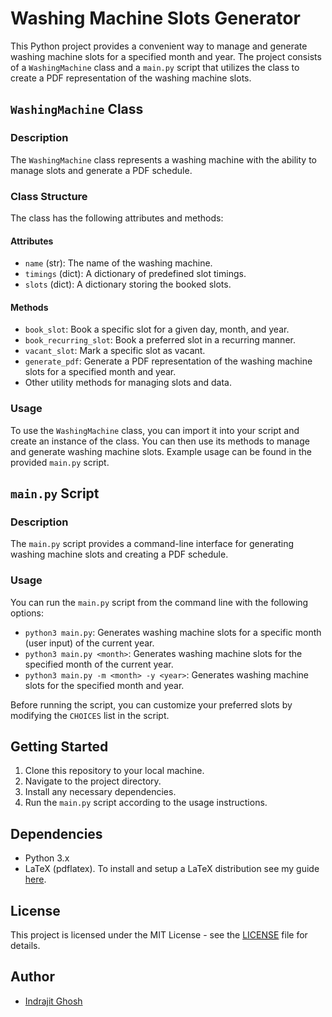 # Washing Machine Slots Generator

This Python project provides a convenient way to manage and generate washing machine slots for a specified month and year. The project consists of a `WashingMachine` class and a `main.py` script that utilizes the class to create a PDF representation of the washing machine slots.

## `WashingMachine` Class

### Description

The `WashingMachine` class represents a washing machine with the ability to manage slots and generate a PDF schedule.

### Class Structure

The class has the following attributes and methods:

#### Attributes

- `name` (str): The name of the washing machine.
- `timings` (dict): A dictionary of predefined slot timings.
- `slots` (dict): A dictionary storing the booked slots.

#### Methods

- `book_slot`: Book a specific slot for a given day, month, and year.
- `book_recurring_slot`: Book a preferred slot in a recurring manner.
- `vacant_slot`: Mark a specific slot as vacant.
- `generate_pdf`: Generate a PDF representation of the washing machine slots for a specified month and year.
- Other utility methods for managing slots and data.

### Usage

To use the `WashingMachine` class, you can import it into your script and create an instance of the class. You can then use its methods to manage and generate washing machine slots. Example usage can be found in the provided `main.py` script.

## `main.py` Script

### Description

The `main.py` script provides a command-line interface for generating washing machine slots and creating a PDF schedule.

### Usage

You can run the `main.py` script from the command line with the following options:

- `python3 main.py`: Generates washing machine slots for a specific month (user input) of the current year.
- `python3 main.py <month>`: Generates washing machine slots for the specified month of the current year.
- `python3 main.py -m <month> -y <year>`: Generates washing machine slots for the specified month and year.

Before running the script, you can customize your preferred slots by modifying the `CHOICES` list in the script.

## Getting Started

1. Clone this repository to your local machine.
2. Navigate to the project directory.
3. Install any necessary dependencies.
4. Run the `main.py` script according to the usage instructions.

## Dependencies

- Python 3.x
- LaTeX (pdflatex). To install and setup a LaTeX distribution see my guide [here](https://github.com/indrajit912/HowTo/blob/cec45debd154246d029396e9f151d9407f7e5567/guides/install_latex.md).

## License

This project is licensed under the MIT License - see the [LICENSE](LICENSE) file for details.


## Author

- [Indrajit Ghosh](https://github.com/indrajit912)
